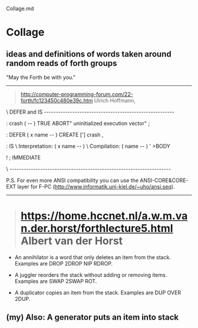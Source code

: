Collage.md

# Collage

## ideas and definitions of words taken around random reads of forth groups

"May the Forth be with you."

---

> http://computer-programming-forum.com/22-forth/fc123450c480e39c.htm Ulrich Hoffmann,

\ DEFER and IS -------------------------------------------------------

: crash ( -- )  TRUE ABORT" uninitialized execution vector" ;

: DEFER ( x <spaces>name -- )
   CREATE  ['] crash ,

: IS \ Interpretation: ( x <spaces>name -- )
     \ Compilation:    ( <spaces>name -- )
  ' >BODY  

  ! ; IMMEDIATE

\ --------------------------------------------------------------------

P.S. For even more ANSI compatibility you can use the ANSI-CORE&CORE-EXT
layer for F-PC (http://www.informatik.uni-kiel.de/~uho/ansi.seq).


---
> # https://home.hccnet.nl/a.w.m.van.der.horst/forthlecture5.html Albert van der Horst

   - An annihilator is a word that only deletes an item from the stack.
Examples are DROP 2DROP NIP RDROP.

   - A juggler reorders the stack without adding or removing items.
Examples are SWAP 2SWAP ROT.

   - A duplicator copies an item from the stack.  Examples are DUP OVER
2DUP.

(my) Also: A generator puts an item into stack
---
